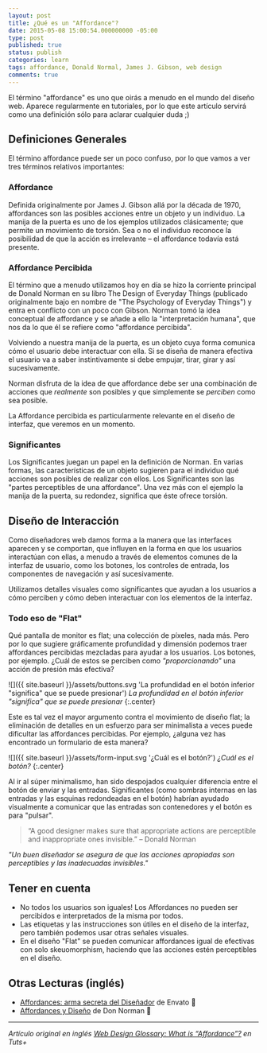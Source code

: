 ```yaml
---
layout: post
title: ¿Qué es un "Affordance"?
date: 2015-05-08 15:00:54.000000000 -05:00
type: post
published: true
status: publish
categories: learn
tags: affordance, Donald Normal, James J. Gibson, web design
comments: true
---
```

El término "affordance" es uno que oirás a menudo en el mundo del diseño web. Aparece regularmente en tutoriales, por lo que este artículo servirá como una definición sólo para aclarar cualquier duda ;)

## Definiciones Generales #

El término affordance puede ser un poco confuso, por lo que vamos a ver tres términos relativos importantes:

### Affordance #

Definida originalmente por James J. Gibson allá por la década de 1970, affordances son las posibles acciones entre un objeto y un individuo. La manija de la puerta es uno de los ejemplos utilizados clásicamente; que permite un movimiento de torsión. Sea o no el individuo reconoce la posibilidad de que la acción es irrelevante – el affordance todavía está presente.

### Affordance Percibida #

El término que a menudo utilizamos hoy en día se hizo la corriente principal de Donald Norman en su libro The Design of Everyday Things (publicado originalmente bajo en nombre de "The Psychology of Everyday Things") y entra en conflicto con un poco con Gibson. Norman tomó la idea conceptual de affordance y se añade a ello la "interpretación humana", que nos da lo que él se refiere como "affordance percibida".

Volviendo a nuestra manija de la puerta, es un objeto cuya forma comunica cómo el usuario debe interactuar con ella. Si se diseña de manera efectiva el usuario va a saber instintivamente si debe empujar, tirar, girar y así sucesivamente.

Norman disfruta de la idea de que affordance debe ser una combinación de acciones que <em>realmente</em> son posibles y que simplemente se *perciben* como sea posible.

La Affordance percibida es particularmente relevante en el diseño de interfaz, que veremos en un momento.

### Significantes #

Los Significantes juegan un papel en la definición de Norman. En varias formas, las características de un objeto sugieren para el individuo qué acciones son posibles de realizar con ellos. Los Significantes son las "partes perceptibles de una affordance". Una vez más con el ejemplo la manija de la puerta, su redondez, significa que éste ofrece torsión.

## Diseño de Interacción #

Como diseñadores web damos forma a la manera que las interfaces aparecen y se comportan, que influyen en la forma en que los usuarios interactúan con ellas, a menudo a través de elementos comunes de la interfaz de usuario, como los botones, los controles de entrada, los componentes de navegación y así sucesivamente.

Utilizamos detalles visuales como significantes que ayudan a los usuarios a cómo perciben y cómo deben interactuar con los elementos de la interfaz.

### Todo eso de "Flat" #

Qué pantalla de monitor es flat; una colección de píxeles, nada más. Pero por lo que sugiere gráficamente profundidad y dimensión podemos traer affordances percibidas mezcladas para ayudar a los usuarios. Los botones, por ejemplo. ¿Cuál de estos se perciben como *"proporcionando"* una acción de presión más efectiva?

![]({{ site.baseurl }}/assets/buttons.svg 'La profundidad en el botón inferior "significa" que se puede presionar')
*La profundidad en el botón inferior "significa" que se puede presionar*
{:.center}

Este es tal vez el mayor argumento contra el movimiento de diseño flat; la eliminación de detalles en un esfuerzo para ser minimalista a veces puede dificultar las affordances percibidas. Por ejemplo, ¿alguna vez has encontrado un formulario de esta manera?

![]({{ site.baseurl }}/assets/form-input.svg '¿Cuál es el botón?')
*¿Cuál es el botón?*
{:.center}

Al ir al súper minimalismo, han sido despojados cualquier diferencia entre el botón de enviar y las entradas. Significantes (como sombras internas en las entradas y las esquinas redondeadas en el botón) habrían ayudado visualmente a comunicar que las entradas son contenedores y el botón es para "pulsar".

>“A good designer makes sure that appropriate actions are perceptible and inappropriate ones invisible.” – Donald Norman

*"Un buen diseñador se asegura de que las acciones apropiadas son perceptibles y las inadecuadas invisibles."*

## Tener en cuenta #

* No todos los usuarios son iguales! Los Affordances no pueden ser percibidos e interpretados de la misma por todos.
* Las etiquetas y las instrucciones son útiles en el diseño de la interfaz, pero también podemos usar otras señales visuales.
* En el diseño "Flat" se pueden comunicar affordances igual de efectivas con solo skeuomorphism, haciendo que las acciones estén perceptibles en el diseño.

## Otras Lecturas (inglés) #

* [Affordances: arma secreta del Diseñador](http://inside.envato.com/affordances-the-designers-secret-weapon/) de Envato :100:
* [Affordances y Diseño](http://www.jnd.org/dn.mss/affordances_and.html) de Don Norman :100:

***

*Artículo original en inglés [Web Design Glossary: What is “Affordance”?](https://webdesign.tutsplus.com/articles/web-design-glossary-what-is-affordance--cms-23902) en Tuts+*
